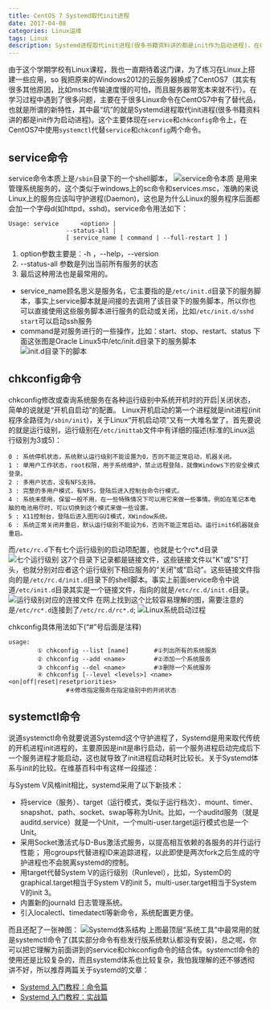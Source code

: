 ```yaml
---
title: CentOS 7 Systemd取代init进程
date: 2017-04-08
categories: Linux运维
tags: Linux
description: Systemd进程取代init进程(很多书籍资料讲的都是init作为启动进程)，在CentOS7中使用``systemctl``代替``service``和``chkconfig``两个命令。
---
```


由于这个学期学校有Linux课程，我也一直期待着这门课，为了练习在Linux上搭建一些应用，so 我把原来的Windows2012的云服务器换成了CentOS7（其实有很多其他原因，比如mstsc传输速度慢的可怕，而且服务器带宽本来就不行）。在学习过程中遇到了很多问题，主要在于很多Linux命令在CentOS7中有了替代品，也就是所谓的新特性，其中最“坑”的就是Systemd进程取代init进程(很多书籍资料讲的都是init作为启动进程)。这个主要体现在``service``和``chkconfig``命令上，在CentOS7中使用``systemctl``代替``service``和``chkconfig``两个命令。

## service命令
service命令本质上是``/sbin``目录下的一个shell脚本，
![service命令本质](http://img-blog.csdn.net/20170408134832232?watermark/2/text/aHR0cDovL2Jsb2cuY3Nkbi5uZXQvSG9sbW9meQ==/font/5a6L5L2T/fontsize/400/fill/I0JBQkFCMA==/dissolve/70/gravity/SouthEast)
是用来管理系统服务的，这个类似于windows上的sc命令和services.msc，准确的来说Linux上的服务应该叫守护进程(Daemon)，这也是为什么Linux的服务程序后面都会加一个字母d(如httpd，sshd)。service命令用法如下：
```shell
Usage: service  	<option> |
				--status-all |
				[ service_name [ command | --full-restart ] ]
```
1. option参数主要是：-h ，--help，--version
2. --status-all 参数是列出当前所有服务的状态
3. 最后这种用法也是最常用的。
 * service_name顾名思义是服务名，它主要指的是``/etc/init.d``目录下的服务脚本，事实上service脚本就是间接的去调用了该目录下的服务脚本，所以你也可以直接使用这些服务脚本进行服务的启动或关闭，比如``/etc/init.d/sshd start``可以启动ssh服务
 * command是对服务进行的一些操作，比如：start、stop、restart、status
  下面这张图是Oracle Linux5中/etc/init.d目录下的服务脚本
  ![init.d目录下的脚本](http://img-blog.csdn.net/20170408135107033?watermark/2/text/aHR0cDovL2Jsb2cuY3Nkbi5uZXQvSG9sbW9meQ==/font/5a6L5L2T/fontsize/400/fill/I0JBQkFCMA==/dissolve/70/gravity/SouthEast)

## chkconfig命令
chkconfig修改或查询系统服务在各种运行级别中系统开机时的开启|关闭状态，简单的说就是“开机自启动”的配置。
Linux开机启动的第一个进程就是init进程(init程序全路径为``/sbin/init``)，关于Linux“开机启动项”又有一大堆名堂了。首先要说的就是运行级别，运行级别在``/etc/inittab``文件中有详细的描述(标准的Linux运行级别为3或5)：
```shell
0 : 系统停机状态，系统默认运行级别不能设置为0，否则不能正常启动，机器关闭。
1 : 单用户工作状态，root权限，用于系统维护，禁止远程登陆，就像Windows下的安全模式登录。
2 : 多用户状态，没有NFS支持。
3 : 完整的多用户模式，有NFS，登陆后进入控制台命令行模式。
4 : 系统未使用，保留一般不用，在一些特殊情况下可以用它来做一些事情。例如在笔记本电脑的电池用尽时，可以切换到这个模式来做一些设置。
5 : X11控制台，登陆后进入图形GUI模式，XWindow系统。
6 : 系统正常关闭并重启，默认运行级别不能设为6，否则不能正常启动。运行init6机器就会重启。
```
而``/etc/rc.d``下有七个运行级别的启动项配置，也就是七个rc*.d目录
![七个运行级别](http://img-blog.csdn.net/20170408135239077?watermark/2/text/aHR0cDovL2Jsb2cuY3Nkbi5uZXQvSG9sbW9meQ==/font/5a6L5L2T/fontsize/400/fill/I0JBQkFCMA==/dissolve/70/gravity/SouthEast)
这7个目录下记录都是链接文件，这些链接文件以"K"或"S"打头，也就分别对应者这个运行级别下相应服务的“关闭”或“启动”。这些链接文件指向的是``/etc/rc.d/init.d``目录下的shell脚本。事实上前面service命令中说道``/etc/init.d``目录其实是一个链接文件，指向的就是``/etc/rc.d/init.d``目录。
![运行级别对应的连接文件](http://img-blog.csdn.net/20170408135338459?watermark/2/text/aHR0cDovL2Jsb2cuY3Nkbi5uZXQvSG9sbW9meQ==/font/5a6L5L2T/fontsize/400/fill/I0JBQkFCMA==/dissolve/70/gravity/SouthEast)
在网上找到这个比较容易理解的图，需要注意的是``/etc/rc*.d``连接到了``/etc/rc.d/rc*.d``;
![Linux系统启动过程](http://img-blog.csdn.net/20170408135420023?watermark/2/text/aHR0cDovL2Jsb2cuY3Nkbi5uZXQvSG9sbW9meQ==/font/5a6L5L2T/fontsize/400/fill/I0JBQkFCMA==/dissolve/70/gravity/SouthEast)

chkconfig具体用法如下(“#”号后面是注释)
```shell
usage:
		① chkconfig --list [name]    	#①列出所有的系统服务
		② chkconfig --add <name>    	#②添加一个系统服务
		③ chkconfig --del <name>    	#③删除一个系统服务
		④ chkconfig [--level <levels>] <name> <on|off|reset|resetpriorities>
				#④修改指定服务在指定级别中的开闭状态
```
## systemctl命令
说道systemctl命令就要说道Systemd这个守护进程了，Systemd是用来取代传统的开机进程init进程的，主要原因是init是串行启动，前一个服务进程启动完成后下一个服务进程才能启动，这也就导致了init进程启动耗时比较长。关于Systemd体系与init的比较。在维基百科中有这样一段描述：

与System V风格init相比，systemd采用了以下新技术：
- 将service（服务）、target（运行模式，类似于运行档次）、mount、timer、snapshot、path、socket、swap等称为Unit。比如，一个auditd服务（就是auditd.service）就是一个Unit，一个multi-user.target运行模式也是一个Unit。
- 采用Socket激活式与D-Bus激活式服务，以提高相互依赖的各服务的并行运行性能；
  用cgroups代替进程ID来追踪进程，以此即使是两次fork之后生成的守护进程也不会脱离systemd的控制。
- 用target代替System V的运行级别（Runlevel），比如，SystemD的graphical.target相当于System V的init 5，multi-user.target相当于System V的init 3。
- 内置新的journald 日志管理系统。
- 引入localectl、timedatectl等新命令，系统配置更方便。

而且还配了一张神图：
![Systemd体系结构](http://img-blog.csdn.net/20170408135533712?watermark/2/text/aHR0cDovL2Jsb2cuY3Nkbi5uZXQvSG9sbW9meQ==/font/5a6L5L2T/fontsize/400/fill/I0JBQkFCMA==/dissolve/70/gravity/SouthEast)
上图最顶层“系统工具”中最常用的就是systemctl命令了(其实部分命令有些发行版系统默认都没有安装)，总之呢，你可以把它理解为前面讲到的service和chkconfig命令的结合体。systemctl命令的使用还是比较复杂的，而且systemd体系也比较复杂，我怕我理解的还不够透彻讲不好，所以推荐两篇关于systemd的文章：
- [Systemd 入门教程：命令篇](http://www.ruanyifeng.com/blog/2016/03/systemd-tutorial-commands.html)
- [Systemd 入门教程：实战篇](http://www.ruanyifeng.com/blog/2016/03/systemd-tutorial-part-two.html)
